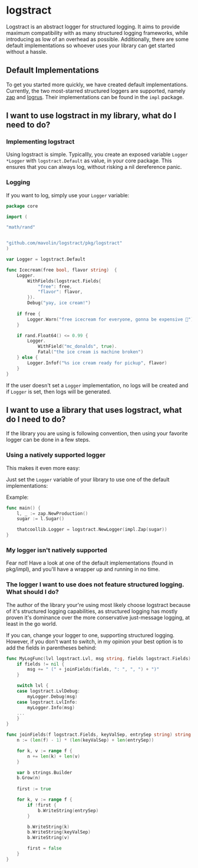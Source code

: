 # logstract

Logstract is an abstract logger for structured logging.
It aims to provide maximum compatibility with as many structured logging frameworks, while introducing as low of an overhead as possible.
Additionally, there are some default implementations so whoever uses your library can get started without a hassle.

## Default Implementations

To get you started more quickly, we have created default implementations.
Currently, the two most-starred structured loggers are supported, namely [zap](https://github.com/uber-go/zap) and [logrus](https://github.com/sirupsen/logrus).
Their implementations can be found in the `impl` package.

## I want to use logstract in my library, what do I need to do?
### Implementing logstract

Using logstract is simple.
Typicallly, you create an exposed variable `Logger *Logger` with `logstract.Default` as value, in your core package.
This ensures that you can always log, without risking a nil dereference panic.

### Logging

If you want to log, simply use your `Logger` variable:
```go
package core

import (

"math/rand"


"github.com/mavolin/logstract/pkg/logstract"
)

var Logger = logstract.Default

func Icecream(free bool, flavor string)  {
    Logger.
        WithFields(logstract.Fields{
            "free": free,
            "flavor": flavor,
        }).
        Debug("yay, ice cream!")
    
    if free {
        Logger.Warn("free icecream for everyone, gonna be expensive 🍦")
    }

    if rand.Float64() <= 0.99 {
        Logger.
            WithField("mc_donalds", true).
            Fatal("the ice cream is machine broken")
    } else {
        Logger.Infof("%s ice cream ready for pickup", flavor)
    }
}
```

If the user doesn't set a `Logger` implementation, no logs will be created and if `Logger` is set, then logs will be generated.

## I want to use a library that uses logstract, what do I need to do?

If the library you are using is following convention, then using your favorite logger can be done in a few steps.

### Using a natively supported logger

This makes it even more easy:

Just set the `Logger` variable of your library to use one of the default implementations:

Example:
```go
func main() {
    l, _ := zap.NewProduction()
    sugar := l.Sugar()

    thatcoollib.Logger = logstract.NewLogger(impl.Zap(sugar))
}
```

### My logger isn't natively supported

Fear not!
Have a look at one of the default implementations (found in pkg/impl), and you'll have a wrapper up and running in no time.

### The logger I want to use does not feature structured logging. What should I do?

The author of the library your're using most likely choose logstract because of it's structured logging capabilities, as structured logging has mostly proven it's dominance over the more conservative just-message logging, at least in the go world.

If you can, change your logger to one, supporting structured logging.
However, if you don't want to switch, in my opinion your best option is to add the fields in parentheses behind:
```go
func MyLogFunc(lvl logstract.Lvl, msg string, fields logstract.Fields) {
    if fields != nil {
        msg += " (" + joinFields(fields, ": ", ", ") + ")"
    }

    switch lvl {
    case logstract.LvlDebug:
        myLogger.Debug(msg)
    case logstract.LvlInfo:
        myLogger.Info(msg)
    ...
    }
}

func joinFields(f logstract.Fields, keyValSep, entrySep string) string {
    n := (len(f) - 1) * (len(keyValSep) + len(entrySep))

    for k, v := range f {
        n += len(k) + len(v)
    }

    var b strings.Builder
    b.Grow(n)
    
    first := true

    for k, v := range f {
        if !first {
            b.WriteString(entrySep)
        }

    	b.WriteString(k)
    	b.WriteString(keyValSep)
    	b.WriteString(v)

        first = false
    }
}
```

